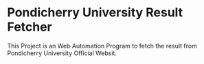 # Pondicherry University Result Fetcher

This Project is an Web Automation Program to fetch the result from Pondicherry University Official Websit.
